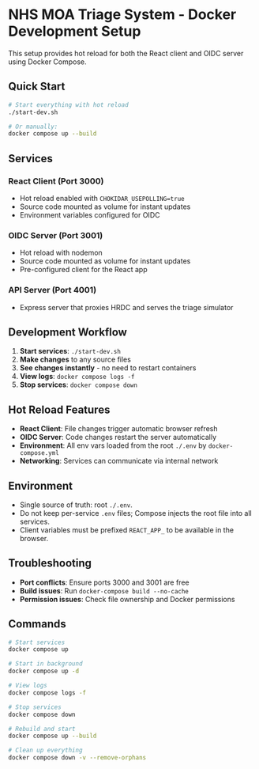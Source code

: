 # NHS MOA Triage System - Docker Development Setup

This setup provides hot reload for both the React client and OIDC server using Docker Compose.

## Quick Start

```bash
# Start everything with hot reload
./start-dev.sh

# Or manually:
docker compose up --build
```

## Services

### React Client (Port 3000)
- Hot reload enabled with `CHOKIDAR_USEPOLLING=true`
- Source code mounted as volume for instant updates
- Environment variables configured for OIDC

### OIDC Server (Port 3001)
- Hot reload with nodemon
- Source code mounted as volume for instant updates
- Pre-configured client for the React app

### API Server (Port 4001)
- Express server that proxies HRDC and serves the triage simulator

## Development Workflow

1. **Start services**: `./start-dev.sh`
2. **Make changes** to any source files
3. **See changes instantly** - no need to restart containers
4. **View logs**: `docker compose logs -f`
5. **Stop services**: `docker compose down`

## Hot Reload Features

- **React Client**: File changes trigger automatic browser refresh
- **OIDC Server**: Code changes restart the server automatically
- **Environment**: All env vars loaded from the root `./.env` by `docker-compose.yml`
- **Networking**: Services can communicate via internal network

## Environment

- Single source of truth: root `./.env`.
- Do not keep per-service `.env` files; Compose injects the root file into all services.
- Client variables must be prefixed `REACT_APP_` to be available in the browser.

## Troubleshooting

- **Port conflicts**: Ensure ports 3000 and 3001 are free
- **Build issues**: Run `docker-compose build --no-cache`
- **Permission issues**: Check file ownership and Docker permissions

## Commands

```bash
# Start services
docker compose up

# Start in background
docker compose up -d

# View logs
docker compose logs -f

# Stop services
docker compose down

# Rebuild and start
docker compose up --build

# Clean up everything
docker compose down -v --remove-orphans
